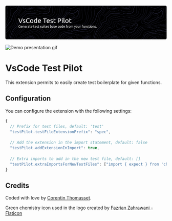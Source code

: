 ![Banner](./assets/readme-banner.png)

![Demo presentation gif](./assets/demo-presentation.gif)

# VsCode Test Pilot

This extension permits to easily create test boilerplate for given functions.

## Configuration

You can configure the extension with the following settings:

```js
{
  // Prefix for test files, default: 'test'
  "testPilot.testFileExtensionPrefix": "spec",

  // Add the extension in the import statement, default: false
  "testPilot.addExtensionInImport": true,

  // Extra imports to add in the new test file, default: []
  "testPilot.extraImportsForNewTestFiles": ["import { expect } from 'chai';"]
}
```

## Credits

Coded with love by [Corentin Thomasset](https://github.com/CorentinTh).

Green chemistry icon used in the logo created by [Fazrian Zahrawani - Flaticon](https://www.flaticon.com/free-icon/green-chemistry_8181284?term=green+chemistry&page=1&position=20&origin=search&related_id=8181284 'Green chemistry icons')
